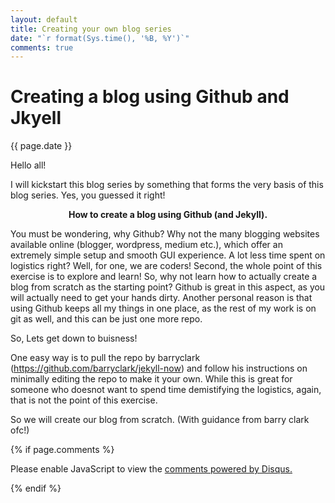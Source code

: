 ```yaml
---
layout: default
title: Creating your own blog series
date: "`r format(Sys.time(), '%B, %Y')`"
comments: true
---
```

# Creating a blog using Github and Jkyell
{{ page.date }}

Hello all!

I will kickstart this blog series by something that forms the very basis of this blog series. Yes, you guessed it right! <b><center>How to create a blog using Github (and Jekyll).</center></b>

You must be wondering, why Github? Why not the many blogging websites available online (blogger, wordpress, medium etc.), which offer an extremely simple setup and smooth GUI experience. A lot less time spent on logistics right? 
Well, for one, we are coders! Second, the whole point of this exercise is to explore and learn! So, why not learn how to actually create a blog from scratch as the starting point? Github is great in this aspect, as you will actually need to get your hands dirty. 
Another personal reason is that using Github keeps all my things in one place, as the rest of my work is on git as well, and this can be just one more repo.

So, Lets get down to buisness!

One easy way is to pull the repo by barryclark (https://github.com/barryclark/jekyll-now) and follow his instructions on minimally editing the repo to make it your own. While this is great for someone who doesnot want to spend time demistifying the logistics, again, that is not the point of this exercise.

So we will create our blog from scratch. (With guidance from barry clark ofc!)





{% if page.comments %}
<div id="disqus_thread"></div>
<script>
/*
var disqus_config = function () {
this.page.url = https://swatigupta1997.github.io/;  // Replace PAGE_URL with your page's canonical URL variable
this.page.identifier disqus_YVOuNa8Mpc; // Replace PAGE_IDENTIFIER with your page's unique identifier variable
};
*/
(function() { // DON'T EDIT BELOW THIS LINE
var d = document, s = d.createElement('script');
s.src = 'https://swatiguptablog.disqus.com/embed.js';
s.setAttribute('data-timestamp', +new Date());
(d.head || d.body).appendChild(s);
})();
  
</script>
<noscript>Please enable JavaScript to view the <a href="https://disqus.com/?ref_noscript">comments powered by Disqus.</a></noscript>

{% endif %}

